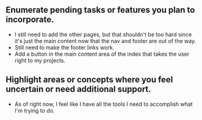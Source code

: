 ## Enumerate pending tasks or features you plan to incorporate.
  * I still need to add the other pages, but that shouldn't be too hard since it's just the main content now that the nav and footer are out of the way.
  * Still need to make the footer links work.
  * Add a button in the main content area of the index that takes the user right to my projects.
## Highlight areas or concepts where you feel uncertain or need additional support.
  * As of right now, I feel like I have all the tools I need to accomplish what I'm trying to do.
